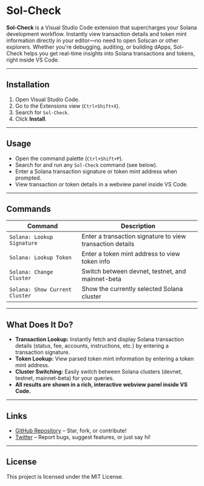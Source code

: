 # Sol-Check

**Sol-Check** is a Visual Studio Code extension that supercharges your Solana development workflow. Instantly view transaction details and token mint information directly in your editor—no need to open Solscan or other explorers. Whether you're debugging, auditing, or building dApps, Sol-Check helps you get real-time insights into Solana transactions and tokens, right inside VS Code.

---

## Installation

1. Open Visual Studio Code.
2. Go to the Extensions view (`Ctrl+Shift+X`).
3. Search for `Sol-Check`.
4. Click **Install**.

---

## Usage

- Open the command palette (`Ctrl+Shift+P`).
- Search for and run any `Sol-Check` command (see below).
- Enter a Solana transaction signature or token mint address when prompted.
- View transaction or token details in a webview panel inside VS Code.

---

## Commands

| Command                        | Description                                               |
| ------------------------------ | --------------------------------------------------------- |
| `Solana: Lookup Signature`     | Enter a transaction signature to view transaction details |
| `Solana: Lookup Token`         | Enter a token mint address to view token info             |
| `Solana: Change Cluster`       | Switch between devnet, testnet, and mainnet-beta          |
| `Solana: Show Current Cluster` | Show the currently selected Solana cluster                |

---

## What Does It Do?

- **Transaction Lookup:** Instantly fetch and display Solana transaction details (status, fee, accounts, instructions, etc.) by entering a transaction signature.
- **Token Lookup:** View parsed token mint information by entering a token mint address.
- **Cluster Switching:** Easily switch between Solana clusters (devnet, testnet, mainnet-beta) for your queries.
- **All results are shown in a rich, interactive webview panel inside VS Code.**

---

## Links

- [GitHub Repository](https://github.com/YadlaMani/sol-check) – Star, fork, or contribute!
- [Twitter](https://x.com/mani_yadla_) – Report bugs, suggest features, or just say hi!

---

## License

This project is licensed under the MIT License.
